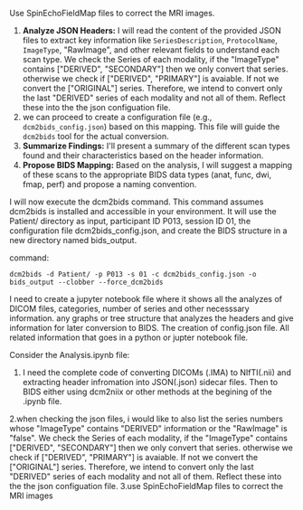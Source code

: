 
Use SpinEchoFieldMap files to correct the MRI images.

1. __Analyze JSON Headers:__ I will read the content of the provided JSON files to extract key information like `SeriesDescription`, `ProtocolName`, `ImageType`, "RawImage", and other relevant fields to understand each scan type. We check the Series of each modality, if the "ImageType" contains ["DERIVED", "SECONDARY"] then we only convert that series. otherwise we check if ["DERIVED", "PRIMARY"] is avaiable. If not we convert the ["ORIGINAL"] series. Therefore, we intend to convert only the last "DERIVED" series of each modality and not all of them. Reflect these into the the json configuation file.
2. we can proceed to create a configuration file (e.g., `dcm2bids_config.json`) based on this mapping. This file will guide the `dcm2bids` tool for the actual conversion.
3. __Summarize Findings:__ I'll present a summary of the different scan types found and their characteristics based on the header information.
4. __Propose BIDS Mapping:__ Based on the analysis, I will suggest a mapping of these scans to the appropriate BIDS data types (anat, func, dwi, fmap, perf) and propose a naming convention.

I will now execute the dcm2bids command. This command assumes dcm2bids is installed and accessible in your environment. It will use the Patient/ directory as input, participant ID P013, session ID 01, the configuration file dcm2bids_config.json, and create the BIDS structure in a new directory named bids_output.

command:
```shell
dcm2bids -d Patient/ -p P013 -s 01 -c dcm2bids_config.json -o bids_output --clobber --force_dcm2bids
```

I need to create a jupyter notebook file where it shows all the analyzes of DICOM files, categories, number of series and other necesssary information. any graphs or tree structure that analyzes the headers and give information for later conversion to BIDS. The creation of config.json file. All related information that goes in a python or jupter notebook file.



Consider the Analysis.ipynb file:
1. I need the complete code of converting DICOMs (.IMA) to NIfTI(.nii) and extracting header infromation into JSON(.json) sidecar files. Then to BIDS either using dcm2niix or other methods at the begining of the .ipynb file.

2.when checking the json files, i would like to also list the series numbers whose "ImageType" contains "DERIVED" information or the "RawImage" is "false". 
We check the Series of each modality, if the "ImageType" contains ["DERIVED", "SECONDARY"] then we only convert that series. otherwise we check if ["DERIVED", "PRIMARY"] is avaiable. If not we convert the ["ORIGINAL"] series. Therefore, we intend to convert only the last "DERIVED" series of each modality and not all of them. Reflect these into the the json configuation file.
3.use SpinEchoFieldMap files to correct the MRI images









